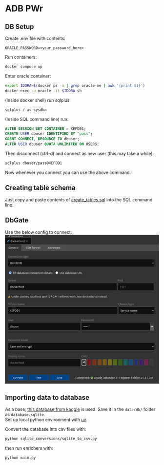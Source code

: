 # ADB PWr

## DB Setup
Create .env file with contents:
```
ORACLE_PASSWORD=<your_password_here>
```
Run containers:
```sh
docker compose up
```
Enter oracle container:
```sh
export IDORA=$(docker ps -a | grep oracle-xe | awk '{print $1}')
docker exec -u oracle -it $IDORA sh
```
(Inside docker shell) run sqlplus:
```sh
sqlplus / as sysdba
```
(Inside SQL command line) run:
```sql
ALTER SESSION SET CONTAINER = XEPDB1;
CREATE USER dbuser IDENTIFIED BY "pass";
GRANT CONNECT, RESOURCE TO dbuser;
ALTER USER dbuser QUOTA UNLIMITED ON USERS;
```
Then disconnect (ctrl-d) and connect as new user (this may take a while):
```sh
sqlplus dbuser/pass@XEPDB1
```
Now whenever you connect you can use the above command.

## Creating table schema
Just copy and paste contents of [create_tables.sql](sql/create_tables.sql) into the SQL command line.

## DbGate
Use the below config to connect:
![DbGate config](misc/dbgate.png)

## Importing data to database
As a base, [this database from kaggle](https://www.kaggle.com/datasets/hugomathien/soccer?resource=download) is used.
Save it in the `data/db/` folder as `database.sqlite`. \
Set up local python environment with [uv](https://docs.astral.sh/uv/). 

Convert the database into csv files with:
```sh
python sqlite_conversions/sqlite_to_csv.py
```
then run enrichers with:
```sh
python main.py
```
